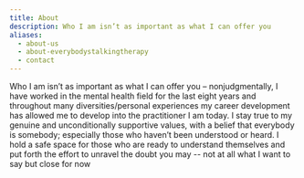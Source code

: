 ```yaml
---
title: About
description: Who I am isn’t as important as what I can offer you
aliases:
  - about-us
  - about-everybodystalkingtherapy
  - contact
---
```


Who I am isn’t as important as what I can offer you – nonjudgmentally, I have worked in the mental health field for the last eight years and throughout many diversities/personal experiences my career development has allowed me to develop into the practitioner I am today. I stay true to my genuine and unconditionally supportive values, with a belief that everybody is somebody; especially those who haven’t been understood or heard. I hold a safe space for those who are ready to understand themselves and put forth the effort to unravel the doubt you may -- not at all what I want to say but close for now
